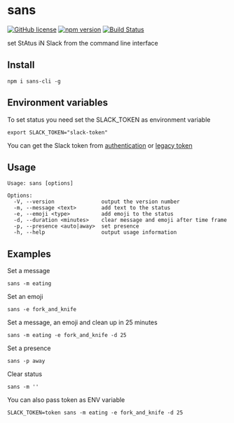 # sans

[![GitHub license](https://img.shields.io/badge/license-MIT-blue.svg)](https://github.com/rustamyusupov/sans/blob/master/LICENSE)
[![npm version](https://badge.fury.io/js/sans-cli.svg)](https://badge.fury.io/js/sans-cli)
[![Build Status](https://travis-ci.org/rustamyusupov/sans.svg?branch=master)](https://travis-ci.org/rustamyusupov/sans)

set StAtus iN Slack from the command line interface

## Install

    npm i sans-cli -g

## Environment variables

To set status you need set the SLACK_TOKEN as environment variable

    export SLACK_TOKEN="slack-token"

You can get the Slack token from [authentication](https://api.slack.com/web#authentication) or [legacy token](https://api.slack.com/custom-integrations/legacy-tokens)

## Usage

    Usage: sans [options]

    Options:
      -V, --version               output the version number
      -m, --message <text>        add text to the status
      -e, --emoji <type>          add emoji to the status
      -d, --duration <minutes>    clear message and emoji after time frame
      -p, --presence <auto|away>  set presence
      -h, --help                  output usage information

## Examples

Set a message

    sans -m eating

Set an emoji

    sans -e fork_and_knife

Set a message, an emoji and clean up in 25 minutes

    sans -m eating -e fork_and_knife -d 25

Set a presence

    sans -p away

Clear status

    sans -m ''

You can also pass token as ENV variable

    SLACK_TOKEN=token sans -m eating -e fork_and_knife -d 25
